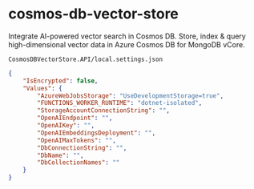 # cosmos-db-vector-store
Integrate AI-powered vector search in Cosmos DB. Store, index &amp; query high-dimensional vector data in Azure Cosmos DB for MongoDB vCore.

`CosmosDBVectorStore.API/local.settings.json`
```json
{
    "IsEncrypted": false,
    "Values": {
        "AzureWebJobsStorage": "UseDevelopmentStorage=true",
        "FUNCTIONS_WORKER_RUNTIME": "dotnet-isolated",
        "StorageAccountConnectionString": "",
        "OpenAIEndpoint": "",
        "OpenAIKey": "",
        "OpenAIEmbeddingsDeployment": "",
        "OpenAIMaxTokens": "",
        "DbConnectionString": "",
        "DbName": "",
        "DbCollectionNames": ""
    }
}
```
